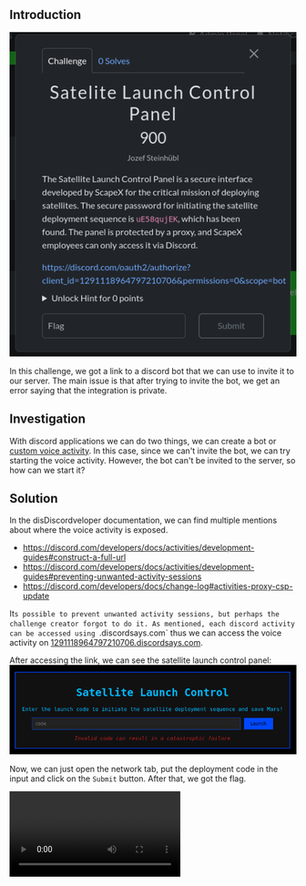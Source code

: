 ## Introduction

![task](./imgs/task.png)

In this challenge, we got a link to a discord bot that we can use to invite it to our server. The main issue is that after trying to invite the bot, we get an error saying that the integration is private.

## Investigation

With discord applications we can do two things, we can create a bot or [custom voice activity](https://discord.com/developers/docs/activities/building-an-activity). In this case, since we can't invite the bot, we can try starting
the voice activity. However, the bot can't be invited to the server, so how can we start it?

## Solution

In the disDiscordveloper documentation, we can find multiple mentions about where the voice activity is exposed.

- https://discord.com/developers/docs/activities/development-guides#construct-a-full-url
- https://discord.com/developers/docs/activities/development-guides#preventing-unwanted-activity-sessions
- https://discord.com/developers/docs/change-log#activities-proxy-csp-update

It`s possible to prevent unwanted activity sessions, but perhaps the challenge creator forgot to do it. As mentioned, each discord activity can be accessed
using `<clientid>.discordsays.com` thus we can access the voice activity on [1291118964797210706.discordsays.com](https://1291118964797210706.discordsays.com).

After accessing the link, we can see the satellite launch control panel:
![slcp](./imgs/slcp.png)

Now, we can just open the network tab, put the deployment code in the input and click on the `Submit` button. After that, we got the flag.

![solution](./imgs/solution.mp4)
